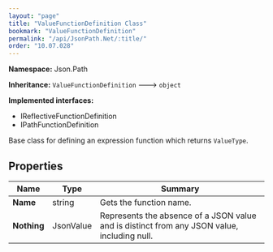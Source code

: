 ```yaml
---
layout: "page"
title: "ValueFunctionDefinition Class"
bookmark: "ValueFunctionDefinition"
permalink: "/api/JsonPath.Net/:title/"
order: "10.07.028"
---
```

**Namespace:** Json.Path

**Inheritance:**
`ValueFunctionDefinition`
 🡒 
`object`

**Implemented interfaces:**

- IReflectiveFunctionDefinition
- IPathFunctionDefinition

Base class for defining an expression function which returns `ValueType`.

## Properties

| Name | Type | Summary |
|---|---|---|
| **Name** | string | Gets the function name. |
| **Nothing** | JsonValue | Represents the absence of a JSON value and is distinct from any JSON value, including null. |

